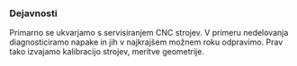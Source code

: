 ### Dejavnosti

Primarno se ukvarjamo s servisiranjem CNC strojev. V primeru nedelovanja diagnosticiramo napake in jih v najkrajšem možnem roku odpravimo. Prav tako izvajamo kalibracijo strojev, meritve geometrije.
